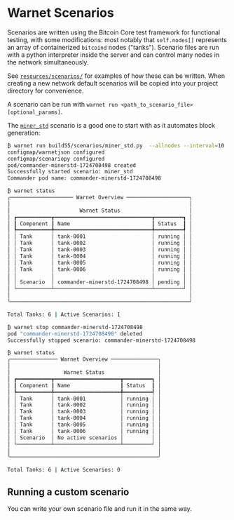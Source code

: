 # Warnet Scenarios

Scenarios are written using the Bitcoin Core test framework for functional testing,
with some modifications: most notably that `self.nodes[]` represents an array of
containerized `bitcoind` nodes ("tanks"). Scenario files are run with a python interpreter
inside the server and can control many nodes in the network simultaneously.

See [`resources/scenarios/`](../resources/scenarios/) for examples of how these can be written.
When creating a new network default scenarios will be copied into your project directory for convenience.

A scenario can be run with `warnet run <path_to_scenario_file> [optional_params]`.

The [`miner_std`](../resources/scenarios/miner_std.py) scenario is a good one to start with as it automates block generation:

```bash
₿ warnet run build55/scenarios/miner_std.py  --allnodes --interval=10
configmap/warnetjson configured
configmap/scenariopy configured
pod/commander-minerstd-1724708498 created
Successfully started scenario: miner_std
Commander pod name: commander-minerstd-1724708498

₿ warnet status
╭──────────────────── Warnet Overview ────────────────────╮
│                                                         │
│                      Warnet Status                      │
│ ┏━━━━━━━━━━━┳━━━━━━━━━━━━━━━━━━━━━━━━━━━━━━━┳━━━━━━━━━┓ │
│ ┃ Component ┃ Name                          ┃ Status  ┃ │
│ ┡━━━━━━━━━━━╇━━━━━━━━━━━━━━━━━━━━━━━━━━━━━━━╇━━━━━━━━━┩ │
│ │ Tank      │ tank-0001                     │ running │ │
│ │ Tank      │ tank-0002                     │ running │ │
│ │ Tank      │ tank-0003                     │ running │ │
│ │ Tank      │ tank-0004                     │ running │ │
│ │ Tank      │ tank-0005                     │ running │ │
│ │ Tank      │ tank-0006                     │ running │ │
│ │           │                               │         │ │
│ │ Scenario  │ commander-minerstd-1724708498 │ pending │ │
│ └───────────┴───────────────────────────────┴─────────┘ │
│                                                         │
╰─────────────────────────────────────────────────────────╯

Total Tanks: 6 | Active Scenarios: 1

₿ warnet stop commander-minerstd-1724708498
pod "commander-minerstd-1724708498" deleted
Successfully stopped scenario: commander-minerstd-1724708498

₿ warnet status
╭─────────────── Warnet Overview ───────────────╮
│                                               │
│                 Warnet Status                 │
│ ┏━━━━━━━━━━━┳━━━━━━━━━━━━━━━━━━━━━┳━━━━━━━━━┓ │
│ ┃ Component ┃ Name                ┃ Status  ┃ │
│ ┡━━━━━━━━━━━╇━━━━━━━━━━━━━━━━━━━━━╇━━━━━━━━━┩ │
│ │ Tank      │ tank-0001           │ running │ │
│ │ Tank      │ tank-0002           │ running │ │
│ │ Tank      │ tank-0003           │ running │ │
│ │ Tank      │ tank-0004           │ running │ │
│ │ Tank      │ tank-0005           │ running │ │
│ │ Tank      │ tank-0006           │ running │ │
│ │ Scenario  │ No active scenarios │         │ │
│ └───────────┴─────────────────────┴─────────┘ │
│                                               │
╰───────────────────────────────────────────────╯

Total Tanks: 6 | Active Scenarios: 0
```

## Running a custom scenario

You can write your own scenario file and run it in the same way.
